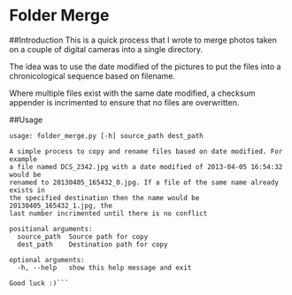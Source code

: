 Folder Merge
============
##Introduction
This is a quick process that I wrote to merge photos taken on a couple of digital cameras into a single directory.

The idea was to use the date modified of the pictures to put the files into a chronicological sequence based on filename.

Where multiple files exist with the same date modified, a checksum appender is incrimented to ensure that no files are overwritten.

##Usage
```
usage: folder_merge.py [-h] source_path dest_path

A simple process to copy and rename files based on date modified. For example
a file named DCS_2342.jpg with a date modified of 2013-04-05 16:54:32 would be
renamed to 20130405_165432_0.jpg. If a file of the same name already exists in
the specified destination then the name would be 20130405_165432_1.jpg, the
last number incrimented until there is no conflict

positional arguments:
  source_path  Source path for copy
  dest_path    Destination path for copy

optional arguments:
  -h, --help   show this help message and exit

Good luck :)```